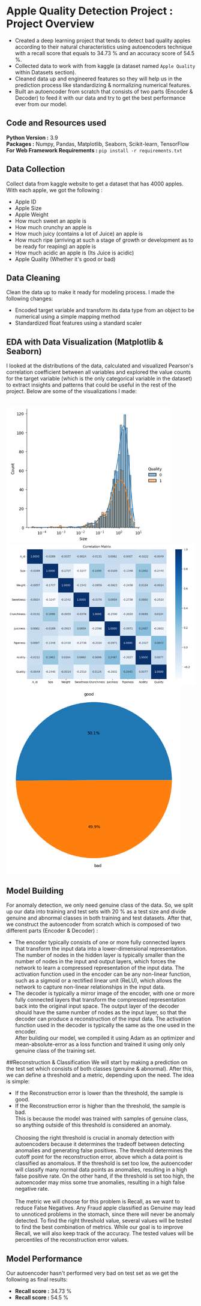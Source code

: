# Apple Quality Detection Project : Project Overview
* Created a deep learning project that tends to detect bad quality apples according to their natural characteristics using autoencoders technique with a recall score that equals to 34.73 % and an accuracy score of 54.5 %.
* Collected data to work with from kaggle (a dataset named `Apple Quality` within Datasets section).
* Cleaned data up and engineered features so they will help us in the prediction process like standardizing & normalizing numerical features.
* Built an autoencoder from scratch that consists of two parts (Encoder & Decoder) to feed it with our data and try to get the best performance ever from our model.

## Code and Resources used
<b>Python Version :</b> 3.9<br>
<b>Packages :</b> Numpy, Pandas, Matplotlib, Seaborn, Scikit-learn, TensorFlow<br>
<b>For Web Framework Requirements :</b> `pip install -r requirements.txt`

## Data Collection
Collect data from kaggle website to get a dataset that has 4000 apples. With each apple, we got the following :
* Apple ID
* Apple Size
* Apple Weight
* How much sweet an apple is
* How much crunchy an apple is
* How much juicy (contains a lot of Juice) an apple is
* How much ripe (arriving at such a stage of growth or development as to be ready for reaping) an apple is
* How much acidic an apple is (Its Juice is acidic)
* Apple Quality (Whether it's good or bad)

## Data Cleaning
Clean the data up to make it ready for modeling process. I made the following changes:
* Encoded target variable and transform its data type from an object to be numerical using a simple mapping method
* Standardized float features using a standard scaler

## EDA with Data Visualization (Matplotlib & Seaborn)
I looked at the distributions of the data, calculated and visualized Pearson's correlation coefficient between all variables and explored the value counts for the target variable (which is the only categorical variable in the dataset) to extract insights and patterns that could be useful in the rest of the project. Below are some of the visualizations I made:<br><br><br>
<img src="size_dist.png"><br>
<img src="corr_mat.png"><br>
<img src="quality_pie.png">

## Model Building
For anomaly detection, we only need genuine class of the data. So, we split up our data into training and test sets with 20 % as a test size and divide genuine and abnormal classes in both training and test datasets. After that, we construct the autoencoder from scratch which is composed of two different parts (Encoder & Decoder) :
* The encoder typically consists of one or more fully connected layers that transform the input data into a lower-dimensional representation. The number of nodes in the hidden layer is typically smaller than the number of nodes in the input and output layers, which forces the network to learn a compressed representation of the input data. The activation function used in the encoder can be any non-linear function, such as a sigmoid or a rectified linear unit (ReLU), which allows the network to capture non-linear relationships in the input data.
* The decoder is typically a mirror image of the encoder, with one or more fully connected layers that transform the compressed representation back into the original input space. The output layer of the decoder should have the same number of nodes as the input layer, so that the decoder can produce a reconstruction of the input data. The activation function used in the decoder is typically the same as the one used in the encoder.<br>
After building our model, we compiled it using Adam as an optimizer and mean-absolute-error as a loss function and trained it using only only genuine class of the training set.

##Reconstruction & Classification
We will start by making a prediction on the test set which consists of both classes (genuine & abnormal). After this, we can define a threshold and a metric, depending upon the need. The idea is simple:

* If the Reconstruction error is lower than the threshold, the sample is good.
* If the Reconstruction error is higher than the threshold, the sample is bad.<br>
This is because the model was trained with samples of genuine class, so anything outside of this threshold is considered an anomaly.<br><br>Choosing the right threshold is crucial in anomaly detection with autoencoders because it determines the tradeoff between detecting anomalies and generating false positives. The threshold determines the cutoff point for the reconstruction error, above which a data point is classified as anomalous. If the threshold is set too low, the autoencoder will classify many normal data points as anomalies, resulting in a high false positive rate. On the other hand, if the threshold is set too high, the autoencoder may miss some true anomalies, resulting in a high false negative rate.<br><br>
The metric we will choose for this problem is Recall, as we want to reduce False Negatives. Any Fraud apple classified as Genuine may lead to unnoticed problems in the stomach, since there will never be anomaly detected. To find the right threshold value, several values will be tested to find the best combination of metrics. While our goal is to improve Recall, we will also keep track of the accuracy. The tested values will be percentiles of the reconstruction error values.

## Model Performance
Our autoencoder hasn't performed very bad on test set as we get the following as final results:
* <b>Recall score :</b> 34.73 %
* <b>Recall score :</b> 54.5 %
